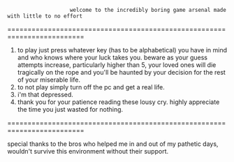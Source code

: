                         welcome to the incredibly boring game arsenal made with little to no effort  
=========================================================================

1. to play just press whatever key (has to be alphabetical) you have in mind and who knows where your luck takes you. beware as your guess attempts increase, particularly higher than 5, your loved ones will die tragically on the rope and you'll be haunted by your decision for the rest of your miserable life.
2. to not play simply turn off the pc and get a real life.
3. i'm that depressed.
4. thank you for your patience reading these lousy cry. highly appreciate the time you just wasted for nothing. 

=========================================================================

special thanks to the bros who helped me in and out of my pathetic days, wouldn't survive this environment without their support. 

